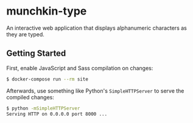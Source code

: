 # munchkin-type

An interactive web application that displays alphanumeric characters as they are typed.

## Getting Started

First, enable JavaScript and Sass compilation on changes:

```bash
$ docker-compose run --rm site
```

Afterwards, use something like Python's `SimpleHTTPServer` to serve the compiled changes:

```bash
$ python -mSimpleHTTPServer
Serving HTTP on 0.0.0.0 port 8000 ...
```
